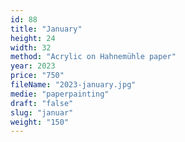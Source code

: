 ```yaml
---
id: 88
title: "January"
height: 24
width: 32
method: "Acrylic on Hahnemühle paper"
year: 2023
price: "750"
fileName: "2023-january.jpg"
medie: "paperpainting"
draft: "false"
slug: "januar"
weight: "150"
---
```

